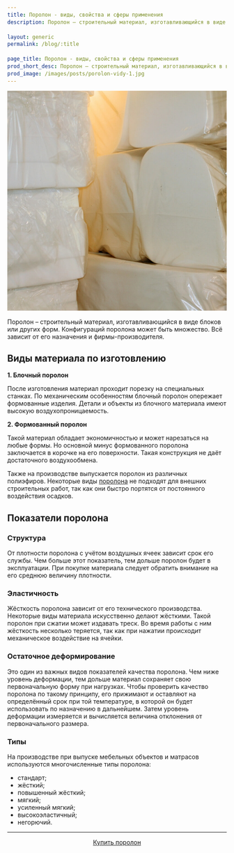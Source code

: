 ```yaml
---
title: Поролон - виды, свойства и сферы применения
description: Поролон – строительный материал, изготавливающийся в виде блоков или других форм. Конфигураций поролона может быть множество.

layout: generic
permalink: /blog/:title

page_title: Поролон - виды, свойства и сферы применения
prod_short_desc: Поролон – строительный материал, изготавливающийся в виде блоков или других форм. Конфигураций поролона может быть множество.
prod_image: /images/posts/porolon-vidy-1.jpg
---
```

<img class="image right" src="/images/posts/porolon-vidy-1.jpg" alt="Поролон - виды, свойства и сферы применения"/>

Поролон – строительный материал, изготавливающийся в виде блоков или других форм. Конфигураций поролона может быть множество. Всё зависит от его назначения и фирмы-производителя.

## Виды материала по изготовлению

**1. Блочный поролон**

После изготовления материал проходит порезку на специальных станках. По механическим особенностям блочный поролон опережает формованные изделия. Детали и объекты из блочного материала имеют высокую воздухопроницаемость.

**2. Формованный поролон**

Такой материал обладает экономичностью и может нарезаться на любые формы. Но основной минус формованного поролона заключается в корочке на его поверхности. Такая конструкция не даёт достаточного воздухообмена.

Также на производстве выпускается поролон из различных полиэфиров. Некоторые виды [поролона](/catalog/porolon/ "Поролон мебельный") не подходят для внешних строительных работ, так как они быстро портятся от постоянного воздействия осадков.

## Показатели поролона

### Структура

От плотности поролона с учётом воздушных ячеек зависит срок его службы. Чем больше этот показатель, тем дольше поролон будет в эксплуатации. При покупке материала следует обратить внимание на его среднюю величину плотности.

### Эластичность

Жёсткость поролона зависит от его технического производства. Некоторые виды материала искусственно делают жёсткими. Такой поролон при сжатии может издавать треск. Во время работы с ним жёсткость несколько теряется, так как при нажатии происходит механическое воздействие на ячейки.

### Остаточное деформирование

Это один из важных видов показателей качества поролона. Чем ниже уровень деформации, тем дольше материал сохраняет свою первоначальную форму при нагрузках. Чтобы проверить качество поролона по такому принципу, его прижимают и оставляют на определённый срок при той температуре, в которой он будет использовать по назначению в дальнейшем. Затем уровень деформации измеряется и вычисляется величина отклонения от первоначального размера.

### Типы

На производстве при выпуске мебельных объектов и матрасов используются многочисленные типы поролона:

- стандарт;
- жёсткий;
- повышенный жёсткий;
- мягкий;
- усиленный мягкий;
- высокоэластичный;
- негорючий.

---
<p style="text-align:center"><a class="button alt" href="/catalog/porolon/">Купить поролон</a></p>
